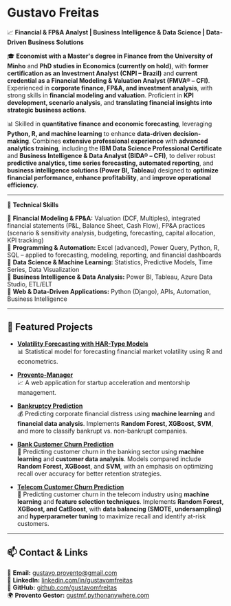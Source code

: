 # Gustavo Freitas

📈 **Financial & FP&A Analyst | Business Intelligence & Data Science | Data-Driven Business Solutions**

🎓 **Economist with a Master's degree in Finance from the University of Minho** and **PhD studies in Economics (currently on hold)**, with **former certification as an Investment Analyst (CNPI – Brazil)** and **current credential as a Financial Modeling & Valuation Analyst (FMVA® – CFI)**. Experienced in **corporate finance, FP&A, and investment analysis**, with strong skills in **financial modeling and valuation**. Proficient in **KPI development, scenario analysis**, and **translating financial insights into strategic business actions**.

📊 Skilled in **quantitative finance and economic forecasting**, leveraging **Python, R, and machine learning** to enhance **data-driven decision-making**. Combines **extensive professional experience** with **advanced analytics training**, including the **IBM Data Science Professional Certificate** and **Business Intelligence & Data Analyst (BIDA® – CFI)**, to deliver robust **predictive analytics, time series forecasting, automated reporting**, and **business intelligence solutions (Power BI, Tableau)** designed to **optimize financial performance, enhance profitability**, and **improve operational efficiency**.

---

🔧 **Technical Skills**

📌 **Financial Modeling & FP&A:** Valuation (DCF, Multiples), integrated financial statements (P&L, Balance Sheet, Cash Flow), FP&A practices (scenario & sensitivity analysis, budgeting, forecasting, capital allocation, KPI tracking) <br>
📌 **Programming & Automation:** Excel (advanced), Power Query, Python, R, SQL – applied to forecasting, modeling, reporting, and financial dashboards <br>
📌 **Data Science & Machine Learning:** Statistics, Predictive Models, Time Series, Data Visualization <br>
📌 **Business Intelligence & Data Analysis:** Power BI, Tableau, Azure Data Studio, ETL/ELT <br>
📌 **Web & Data-Driven Applications:** Python (Django), APIs, Automation, Business Intelligence <br>

---

## 🚀 Featured Projects

- **[Volatility Forecasting with HAR-Type Models](https://github.com/gustavo-m-freitas/MSc-Thesis-R)**  
  📊 Statistical model for forecasting financial market volatility using R and econometrics.

- **[Provento-Manager](https://github.com/gustavo-m-freitas/Provento-Manager)**  
  📈 A web application for startup acceleration and mentorship management.

- **[Bankruptcy Prediction](https://github.com/gustavo-m-freitas/Bankruptcy-Prediction)**  
  💰 Predicting corporate financial distress using **machine learning** and **financial data analysis**. Implements **Random Forest, XGBoost, SVM**, and more to classify bankrupt vs. non-bankrupt companies.

- **[Bank Customer Churn Prediction](https://github.com/gustavo-m-freitas/Bank-Churn)**  
  🏦 Predicting customer churn in the banking sector using **machine learning** and **customer data analysis**. Models compared include **Random Forest, XGBoost**, and **SVM**, with an emphasis on optimizing recall over accuracy for better retention strategies.

- **[Telecom Customer Churn Prediction](https://github.com/gustavo-m-freitas/Telecom_Churn)**  
  📡 Predicting customer churn in the telecom industry using **machine learning** and **feature selection techniques**. Implements **Random Forest, XGBoost, and CatBoost**, with **data balancing (SMOTE, undersampling)** and **hyperparameter tuning** to maximize recall and identify at-risk customers.

---

## 📫 Contact & Links

📩 **Email:** gustavo.provento@gmail.com  
💼 **LinkedIn:** [linkedin.com/in/gustavomfreitas](https://www.linkedin.com/in/gustavo-m-freitas)  
📂 **GitHub:** [github.com/gustavomfreitas](https://github.com/gustavo-m-freitas)  
🌍 **Provento Gestor:** [gustmf.pythonanywhere.com](https://gustmf.pythonanywhere.com)

